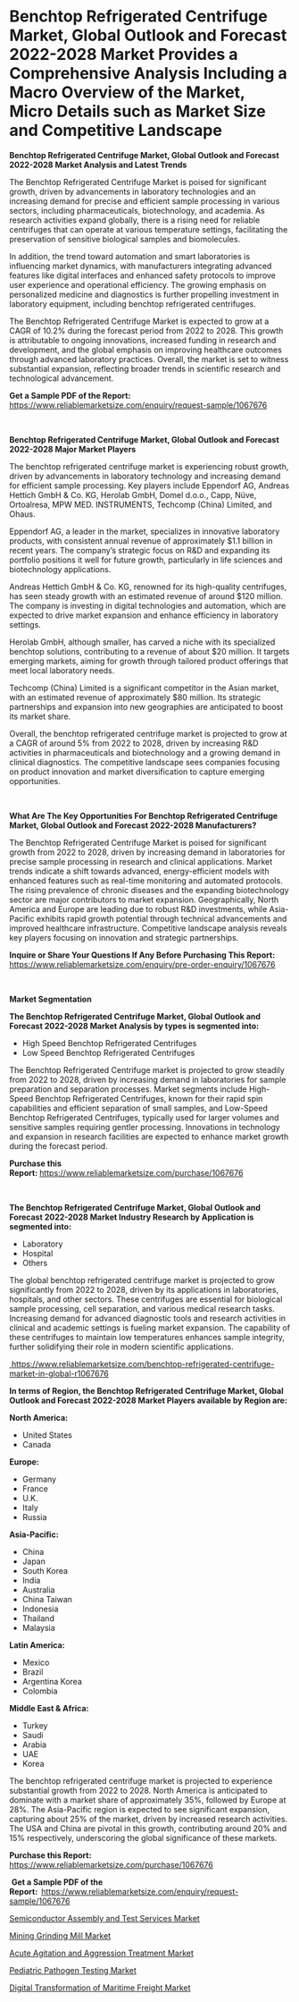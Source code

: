 <p><h1>Benchtop Refrigerated Centrifuge Market, Global Outlook and Forecast 2022-2028 Market Provides a Comprehensive Analysis Including a Macro Overview of the Market, Micro Details such as Market Size and Competitive Landscape</h1></p><p><strong>Benchtop Refrigerated Centrifuge Market, Global Outlook and Forecast 2022-2028 Market Analysis and Latest Trends</strong></p>
<p><p>The Benchtop Refrigerated Centrifuge Market is poised for significant growth, driven by advancements in laboratory technologies and an increasing demand for precise and efficient sample processing in various sectors, including pharmaceuticals, biotechnology, and academia. As research activities expand globally, there is a rising need for reliable centrifuges that can operate at various temperature settings, facilitating the preservation of sensitive biological samples and biomolecules.</p><p>In addition, the trend toward automation and smart laboratories is influencing market dynamics, with manufacturers integrating advanced features like digital interfaces and enhanced safety protocols to improve user experience and operational efficiency. The growing emphasis on personalized medicine and diagnostics is further propelling investment in laboratory equipment, including benchtop refrigerated centrifuges.</p><p>The Benchtop Refrigerated Centrifuge Market is expected to grow at a CAGR of 10.2% during the forecast period from 2022 to 2028. This growth is attributable to ongoing innovations, increased funding in research and development, and the global emphasis on improving healthcare outcomes through advanced laboratory practices. Overall, the market is set to witness substantial expansion, reflecting broader trends in scientific research and technological advancement.</p></p>
<p><strong>Get a Sample PDF of the Report:&nbsp;</strong> <a href="https://www.reliablemarketsize.com/enquiry/request-sample/1067676?utm_campaign=1832&utm_medium=2&utm_source=Github&utm_content=ia&utm_term=04122024&utm_id=benchtop-refrigerated-centrifuge-market-global-outlook-and-forecast-2022-2028">https://www.reliablemarketsize.com/enquiry/request-sample/1067676</a></p>
<p>&nbsp;</p>
<p><strong>Benchtop Refrigerated Centrifuge Market, Global Outlook and Forecast 2022-2028 Major Market Players</strong></p>
<p><p>The benchtop refrigerated centrifuge market is experiencing robust growth, driven by advancements in laboratory technology and increasing demand for efficient sample processing. Key players include Eppendorf AG, Andreas Hettich GmbH & Co. KG, Herolab GmbH, Domel d.o.o., Capp, Nüve, Ortoalresa, MPW MED. INSTRUMENTS, Techcomp (China) Limited, and Ohaus.</p><p>Eppendorf AG, a leader in the market, specializes in innovative laboratory products, with consistent annual revenue of approximately $1.1 billion in recent years. The company’s strategic focus on R&D and expanding its portfolio positions it well for future growth, particularly in life sciences and biotechnology applications.</p><p>Andreas Hettich GmbH & Co. KG, renowned for its high-quality centrifuges, has seen steady growth with an estimated revenue of around $120 million. The company is investing in digital technologies and automation, which are expected to drive market expansion and enhance efficiency in laboratory settings.</p><p>Herolab GmbH, although smaller, has carved a niche with its specialized benchtop solutions, contributing to a revenue of about $20 million. It targets emerging markets, aiming for growth through tailored product offerings that meet local laboratory needs.</p><p>Techcomp (China) Limited is a significant competitor in the Asian market, with an estimated revenue of approximately $80 million. Its strategic partnerships and expansion into new geographies are anticipated to boost its market share.</p><p>Overall, the benchtop refrigerated centrifuge market is projected to grow at a CAGR of around 5% from 2022 to 2028, driven by increasing R&D activities in pharmaceuticals and biotechnology and a growing demand in clinical diagnostics. The competitive landscape sees companies focusing on product innovation and market diversification to capture emerging opportunities.</p></p>
<p>&nbsp;</p>
<p><strong>What Are The Key Opportunities For Benchtop Refrigerated Centrifuge Market, Global Outlook and Forecast 2022-2028 Manufacturers?</strong></p>
<p><p>The Benchtop Refrigerated Centrifuge Market is poised for significant growth from 2022 to 2028, driven by increasing demand in laboratories for precise sample processing in research and clinical applications. Market trends indicate a shift towards advanced, energy-efficient models with enhanced features such as real-time monitoring and automated protocols. The rising prevalence of chronic diseases and the expanding biotechnology sector are major contributors to market expansion. Geographically, North America and Europe are leading due to robust R&D investments, while Asia-Pacific exhibits rapid growth potential through technical advancements and improved healthcare infrastructure. Competitive landscape analysis reveals key players focusing on innovation and strategic partnerships.</p></p>
<p><strong>Inquire or Share Your Questions If Any Before Purchasing This Report:</strong> <a href="https://www.reliablemarketsize.com/enquiry/pre-order-enquiry/1067676?utm_campaign=1832&utm_medium=2&utm_source=Github&utm_content=ia&utm_term=04122024&utm_id=benchtop-refrigerated-centrifuge-market-global-outlook-and-forecast-2022-2028">https://www.reliablemarketsize.com/enquiry/pre-order-enquiry/1067676</a></p>
<p>&nbsp;</p>
<p><strong>Market Segmentation</strong></p>
<p><strong>The Benchtop Refrigerated Centrifuge Market, Global Outlook and Forecast 2022-2028 Market Analysis by types is segmented into:</strong></p>
<p><ul><li>High Speed Benchtop Refrigerated Centrifuges</li><li>Low Speed Benchtop Refrigerated Centrifuges</li></ul></p>
<p><p>The Benchtop Refrigerated Centrifuge market is projected to grow steadily from 2022 to 2028, driven by increasing demand in laboratories for sample preparation and separation processes. Market segments include High-Speed Benchtop Refrigerated Centrifuges, known for their rapid spin capabilities and efficient separation of small samples, and Low-Speed Benchtop Refrigerated Centrifuges, typically used for larger volumes and sensitive samples requiring gentler processing. Innovations in technology and expansion in research facilities are expected to enhance market growth during the forecast period.</p></p>
<p><strong>Purchase this Report:&nbsp;</strong><a href="https://www.reliablemarketsize.com/purchase/1067676?utm_campaign=1832&utm_medium=2&utm_source=Github&utm_content=ia&utm_term=04122024&utm_id=benchtop-refrigerated-centrifuge-market-global-outlook-and-forecast-2022-2028">https://www.reliablemarketsize.com/purchase/1067676</a></p>
<p>&nbsp;</p>
<p><strong>The Benchtop Refrigerated Centrifuge Market, Global Outlook and Forecast 2022-2028 Market Industry Research by Application is segmented into:</strong></p>
<p><ul><li>Laboratory</li><li>Hospital</li><li>Others</li></ul></p>
<p><p>The global benchtop refrigerated centrifuge market is projected to grow significantly from 2022 to 2028, driven by its applications in laboratories, hospitals, and other sectors. These centrifuges are essential for biological sample processing, cell separation, and various medical research tasks. Increasing demand for advanced diagnostic tools and research activities in clinical and academic settings is fueling market expansion. The capability of these centrifuges to maintain low temperatures enhances sample integrity, further solidifying their role in modern scientific applications.</p></p>
<p><a href="https://www.reliablemarketsize.com/benchtop-refrigerated-centrifuge-market-in-global-r1067676?utm_campaign=1832&utm_medium=2&utm_source=Github&utm_content=ia&utm_term=04122024&utm_id=benchtop-refrigerated-centrifuge-market-global-outlook-and-forecast-2022-2028">&nbsp;https://www.reliablemarketsize.com/benchtop-refrigerated-centrifuge-market-in-global-r1067676</a></p>
<p><strong>In terms of Region, the Benchtop Refrigerated Centrifuge Market, Global Outlook and Forecast 2022-2028 Market Players available by Region are:</strong></p>
<p>
    <p> <strong> North America: </strong>
        <ul>
            <li>United States</li>
            <li>Canada</li>
        </ul>
        </p> 
    <p> <strong> Europe: </strong>
        <ul>
            <li>Germany</li>
            <li>France</li>
            <li>U.K.</li>
            <li>Italy</li>
            <li>Russia</li>
        </ul>
        </p> 
    <p> <strong> Asia-Pacific: </strong>
        <ul>
            <li>China</li>
            <li>Japan</li>
            <li>South Korea</li>
            <li>India</li>
            <li>Australia</li>
            <li>China Taiwan</li>
            <li>Indonesia</li>
            <li>Thailand</li>
            <li>Malaysia</li>
        </ul>
        </p> 
    <p> <strong> Latin America: </strong>
        <ul>
            <li>Mexico</li>
            <li>Brazil</li>
            <li>Argentina Korea</li>
            <li>Colombia</li>
        </ul>
        </p> 
    <p> <strong> Middle East & Africa: </strong>
        <ul>
            <li>Turkey</li>
            <li>Saudi</li>
            <li>Arabia</li>
            <li>UAE</li>
            <li>Korea</li>
        </ul>
    </p>
    </p>
<p><p>The benchtop refrigerated centrifuge market is projected to experience substantial growth from 2022 to 2028. North America is anticipated to dominate with a market share of approximately 35%, followed by Europe at 28%. The Asia-Pacific region is expected to see significant expansion, capturing about 25% of the market, driven by increased research activities. The USA and China are pivotal in this growth, contributing around 20% and 15% respectively, underscoring the global significance of these markets.</p></p>
<p><strong>Purchase this Report: </strong><a href="https://www.reliablemarketsize.com/purchase/1067676?utm_campaign=1832&utm_medium=2&utm_source=Github&utm_content=ia&utm_term=04122024&utm_id=benchtop-refrigerated-centrifuge-market-global-outlook-and-forecast-2022-2028">https://www.reliablemarketsize.com/purchase/1067676</a></p>
<p>&nbsp;<strong>Get a Sample PDF of the Report:&nbsp;&nbsp;</strong><a href="https://www.reliablemarketsize.com/enquiry/request-sample/1067676?utm_campaign=1832&utm_medium=2&utm_source=Github&utm_content=ia&utm_term=04122024&utm_id=benchtop-refrigerated-centrifuge-market-global-outlook-and-forecast-2022-2028">https://www.reliablemarketsize.com/enquiry/request-sample/1067676</a></p>
<p><strong></strong></p>
<p><p><a href="https://www.linkedin.com/pulse/semiconductor-assembly-test-services-market-outlook-2024--asxjc?utm_campaign=1832&utm_medium=2&utm_source=Github&utm_content=ia&utm_term=04122024&utm_id=benchtop-refrigerated-centrifuge-market-global-outlook-and-forecast-2022-2028">Semiconductor Assembly and Test Services Market</a></p><p><a href="https://issuu.com/reportprime-2/docs/mining-grinding-mill-market-size-2030.pptx?utm_campaign=1832&utm_medium=2&utm_source=Github&utm_content=ia&utm_term=04122024&utm_id=benchtop-refrigerated-centrifuge-market-global-outlook-and-forecast-2022-2028">Mining Grinding Mill Market</a></p><p><a href="https://www.linkedin.com/pulse/acute-agitation-aggression-treatment-market-highlights-industry-z2dhc?utm_campaign=1832&utm_medium=2&utm_source=Github&utm_content=ia&utm_term=04122024&utm_id=benchtop-refrigerated-centrifuge-market-global-outlook-and-forecast-2022-2028">Acute Agitation and Aggression Treatment Market</a></p><p><a href="https://issuu.com/reportprime-2/docs/pediatric-pathogen-testing-market-size-2030.pptx?utm_campaign=1832&utm_medium=2&utm_source=Github&utm_content=ia&utm_term=04122024&utm_id=benchtop-refrigerated-centrifuge-market-global-outlook-and-forecast-2022-2028">Pediatric Pathogen Testing Market</a></p><p><a href="https://www.linkedin.com/pulse/digital-transformation-maritime-freight-markets-comprehensive-adyhc?utm_campaign=1832&utm_medium=2&utm_source=Github&utm_content=ia&utm_term=04122024&utm_id=benchtop-refrigerated-centrifuge-market-global-outlook-and-forecast-2022-2028">Digital Transformation of Maritime Freight Market</a></p></p>
